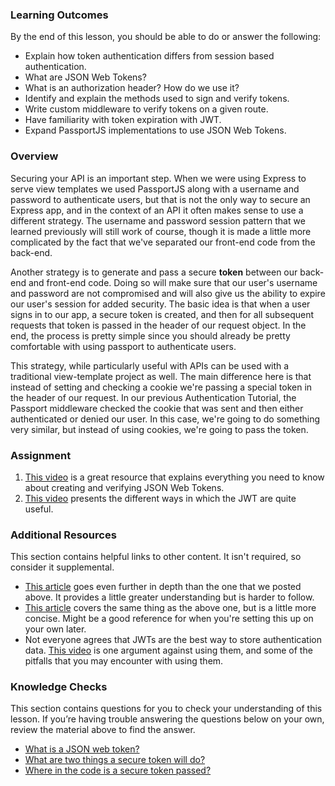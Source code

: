 <!-- @format -->

### Learning Outcomes

By the end of this lesson, you should be able to do or answer the following:

-   Explain how token authentication differs from session based authentication.
-   What are JSON Web Tokens?
-   What is an authorization header? How do we use it?
-   Identify and explain the methods used to sign and verify tokens.
-   Write custom middleware to verify tokens on a given route.
-   Have familiarity with token expiration with JWT.
-   Expand PassportJS implementations to use JSON Web Tokens.

### Overview

Securing your API is an important step. When we were using Express to serve view templates we used PassportJS along with a username and password to authenticate users, but that is not the only way to secure an Express app, and in the context of an API it often makes sense to use a different strategy. The username and password session pattern that we learned previously will still work of course, though it is made a little more complicated by the fact that we've separated our front-end code from the back-end.

Another strategy is to generate and pass a secure **token** between our back-end and front-end code. <span id='secure-token'>Doing so will make sure that our user's username and password are not compromised and will also give us the ability to expire our user's session for added security</span>. The basic idea is that when a user signs in to our app, a secure token is created, and then for all subsequent requests <span id='pass-token'>that token is passed in the header of our request object</span>. In the end, the process is pretty simple since you should already be pretty comfortable with using passport to authenticate users.

This strategy, while particularly useful with APIs can be used with a traditional view-template project as well. The main difference here is that instead of setting and checking a cookie we're passing a special token in the header of our request. In our previous Authentication Tutorial, the Passport middleware checked the cookie that was sent and then either authenticated or denied our user. In this case, we're going to do something very similar, but instead of using cookies, we're going to pass the token.

### Assignment

<div class="lesson-content__panel" markdown="1">

1. [This video](https://www.youtube.com/watch?v=7nafaH9SddU) is a great resource that explains everything you need to know about creating and verifying JSON Web Tokens.
2. [This video](https://www.youtube.com/watch?v=7Q17ubqLfaM) presents the different ways in which the JWT are quite useful.
 </div>

### Additional Resources

This section contains helpful links to other content. It isn't required, so consider it supplemental.

-   [This article](https://laptrinhx.com/a-practical-guide-for-jwt-authentication-using-node-js-and-express-917791379/) goes even further in depth than the one that we posted above. It provides a little greater understanding but is harder to follow.
-   [This article](https://medium.com/@paul.allies/stateless-auth-with-express-passport-jwt-7a55ffae0a5c) covers the same thing as the above one, but is a little more concise. Might be a good reference for when you're setting this up on your own later.
-   Not everyone agrees that JWTs are the best way to store authentication data. [This video](https://www.youtube.com/watch?v=JdGOb7AxUo0) is one argument against using them, and some of the pitfalls that you may encounter with using them.

### Knowledge Checks

This section contains questions for you to check your understanding of this lesson. If you’re having trouble answering the questions below on your own, review the material above to find the answer.

-   <a class='knowledge-check-link' href='https://dev.to/_arpy/learn-using-jwt-with-passport-authentication-22n8'>What is a JSON web token?</a>
-   <a class='knowledge-check-link' href='#secure-token'>What are two things a secure token will do?</a>
-   <a class='knowledge-check-link' href='#pass-token'>Where in the code is a secure token passed?</a>
